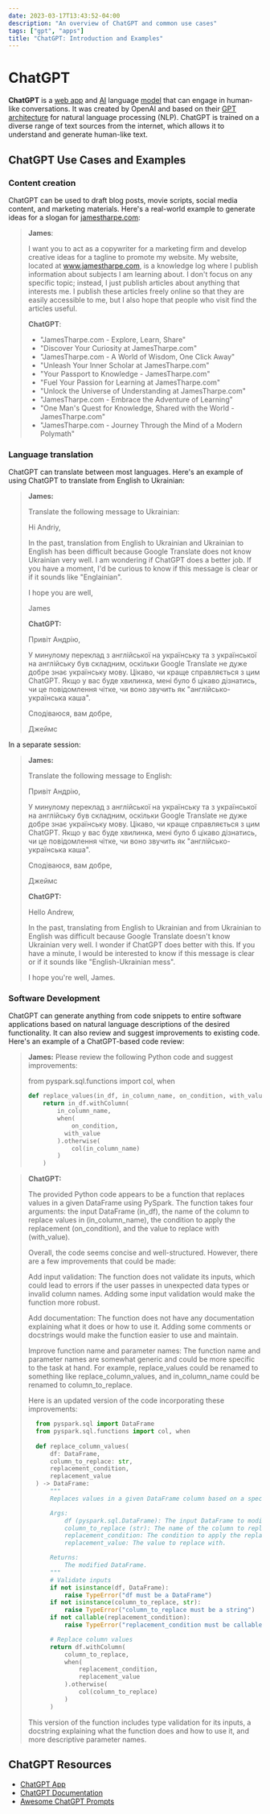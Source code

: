```yaml
---
date: 2023-03-17T13:43:52-04:00
description: "An overview of ChatGPT and common use cases"
tags: ["gpt", "apps"]
title: "ChatGPT: Introduction and Examples"
---
```


# ChatGPT

**ChatGPT** is a [web app](apps.md) and [AI](artificial-intelligence.md) language [model](machine-learning.md) that can engage in human-like conversations. It was created by OpenAI and based on their [GPT architecture](gpt.md) for natural language processing (NLP). ChatGPT is trained on a diverse range of text sources from the internet, which allows it to understand and generate human-like text.

## ChatGPT Use Cases and Examples

### Content creation

ChatGPT can be used to draft blog posts, movie scripts, social media content, and marketing materials. Here's a real-world example to generate ideas for a slogan for [jamestharpe.com](https://www.jamestharpe.com/):

> **James**:
>
> I want you to act as a copywriter for a marketing firm and develop creative ideas for a tagline to promote my website. My website, located at www.jamestharpe.com, is a knowledge log where I publish information about subjects I am learning about. I don't focus on any specific topic; instead, I just publish articles about anything that interests me. I publish these articles freely online so that they are easily accessible to me, but I also hope that people who visit find the articles useful.
>
> **ChatGPT**:
>
> * "JamesTharpe.com - Explore, Learn, Share"
> * "Discover Your Curiosity at JamesTharpe.com"
> * "JamesTharpe.com - A World of Wisdom, One Click Away"
> * "Unleash Your Inner Scholar at JamesTharpe.com"
> * "Your Passport to Knowledge - JamesTharpe.com"
> * "Fuel Your Passion for Learning at JamesTharpe.com"
> * "Unlock the Universe of Understanding at JamesTharpe.com"
> * "JamesTharpe.com - Embrace the Adventure of Learning"
> * "One Man's Quest for Knowledge, Shared with the World - JamesTharpe.com"
> * "JamesTharpe.com - Journey Through the Mind of a Modern Polymath"

### Language translation

ChatGPT can translate between most languages. Here's an example of using ChatGPT to translate from English to Ukrainian:

> **James:**
>
> Translate the following message to Ukrainian:
>
> Hi Andriy,
>
> In the past, translation from English to Ukrainian and Ukrainian to English has been difficult because Google Translate does not know Ukrainian very well. I am wondering if ChatGPT does a better job. If you have a moment, I'd be curious to know if this message is clear or if it sounds like "Englainian".
>
> I hope you are well,
>
> James
>
> **ChatGPT:**
>
> Привіт Андрію,
>
> У минулому переклад з англійської на українську та з української на англійську був складним, оскільки Google Translate не дуже добре знає українську мову. Цікаво, чи краще справляється з цим ChatGPT. Якщо у вас буде хвилинка, мені було б цікаво дізнатись, чи це повідомлення чітке, чи воно звучить як "англійсько-українська каша".
>
> Сподіваюся, вам добре,
>
> Джеймс

In a separate session:

> **James:**
>
> Translate the following message to English:
>
> Привіт Андрію,
>
> У минулому переклад з англійської на українську та з української на англійську був складним, оскільки Google Translate не дуже добре знає українську мову. Цікаво, чи краще справляється з цим ChatGPT. Якщо у вас буде хвилинка, мені було б цікаво дізнатись, чи це повідомлення чітке, чи воно звучить як "англійсько-українська каша".
>
> Сподіваюся, вам добре,
>
> Джеймс
>
> **ChatGPT:**
>
> Hello Andrew,
>
> In the past, translating from English to Ukrainian and from Ukrainian to English was difficult because Google Translate doesn't know Ukrainian very well. I wonder if ChatGPT does better with this. If you have a minute, I would be interested to know if this message is clear or if it sounds like "English-Ukrainian mess".
>
> I hope you're well,
> James.

### Software Development

ChatGPT can generate anything from code snippets to entire software applications based on natural
language descriptions of the desired functionality. It can also review and suggest improvements to
existing code. Here's an example of a ChatGPT-based code review:

> **James:**
> Please review the following Python code and suggest improvements:
>
> from pyspark.sql.functions import col, when
>
> ```python
> def replace_values(in_df, in_column_name, on_condition, with_value):
>     return in_df.withColumn(
>         in_column_name,
>         when(
>             on_condition, 
> 			with_value
>         ).otherwise(
>             col(in_column_name)
>         )
>     )
> ```

> **ChatGPT:**
>
> The provided Python code appears to be a function that replaces values in a given DataFrame using PySpark. The function takes four arguments: the input DataFrame (in_df), the name of the column to replace values in (in_column_name), the condition to apply the replacement (on_condition), and the value to replace with (with_value).
>
> Overall, the code seems concise and well-structured. However, there are a few improvements that could be made:
>
> Add input validation: The function does not validate its inputs, which could lead to errors if the user passes in unexpected data types or invalid column names. Adding some input validation would make the function more robust.
>
> Add documentation: The function does not have any documentation explaining what it does or how to use it. Adding some comments or docstrings would make the function easier to use and maintain.
>
> Improve function name and parameter names: The function name and parameter names are somewhat generic and could be more specific to the task at hand. For example, replace_values could be renamed to something like replace_column_values, and in_column_name could be renamed to column_to_replace.
>
> Here is an updated version of the code incorporating these improvements:
>
> ```python
>	from pyspark.sql import DataFrame
>	from pyspark.sql.functions import col, when
>	
>	def replace_column_values(
>		df: DataFrame,
>		column_to_replace: str,
>		replacement_condition,
>		replacement_value
>	) -> DataFrame:
>		"""
>		Replaces values in a given DataFrame column based on a specified condition.
>
>		Args:
>			df (pyspark.sql.DataFrame): The input DataFrame to modify.
>			column_to_replace (str): The name of the column to replace values in.
>			replacement_condition: The condition to apply the replacement.
>			replacement_value: The value to replace with.
>
>		Returns:
>			The modified DataFrame.
>		"""
>		# Validate inputs
>		if not isinstance(df, DataFrame):
>			raise TypeError("df must be a DataFrame")
>		if not isinstance(column_to_replace, str):
>			raise TypeError("column_to_replace must be a string")
>		if not callable(replacement_condition):
>			raise TypeError("replacement_condition must be callable")
>
>		# Replace column values
>		return df.withColumn(
>			column_to_replace,
>			when(
>				replacement_condition,
>				replacement_value
>			).otherwise(
>				col(column_to_replace)
>			)
>		)
>```
>
> This version of the function includes type validation for its inputs, a docstring explaining what the function does and how to use it, and more descriptive parameter names.

## ChatGPT Resources

* [ChatGPT App](https://chat.openai.com/chat)
* [ChatGPT Documentation](https://platform.openai.com/docs/models/chatgpt)
* [Awesome ChatGPT Prompts](https://github.com/f/awesome-chatgpt-prompts)
